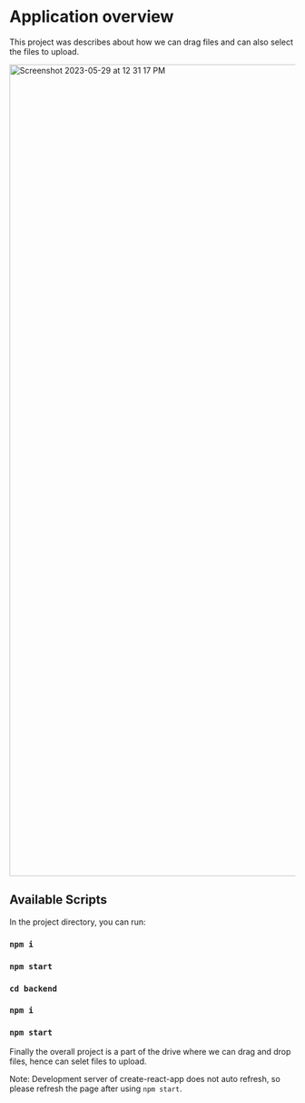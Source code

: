 # Application overview

This project was describes about how we can drag files and can also select the files to upload.

<img width="1427" alt="Screenshot 2023-05-29 at 12 31 17 PM" src="https://github.com/Bikash01293/Dragging/assets/48493235/e6e54b9d-10a3-4c3f-ae3b-5172181cfe1e">

## Available Scripts

In the project directory, you can run:

### `npm i`

### `npm start`

### `cd backend`

### `npm i`

### `npm start`

Finally the overall project is a part of the drive where we can drag and drop files, hence can selet files to upload.

Note: Development server of create-react-app does not auto refresh, so please refresh the page after using `npm start`.

